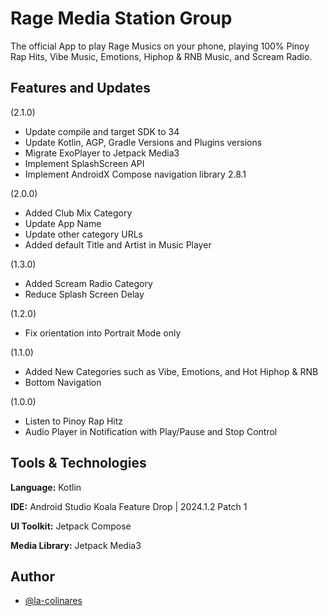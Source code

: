 
# Rage Media Station Group

The official App to play Rage Musics on your phone, playing 100% Pinoy Rap Hits, Vibe Music, Emotions, Hiphop & RNB Music, and Scream Radio.


## Features and Updates
(2.1.0)
- Update compile and target SDK to 34
- Update Kotlin, AGP, Gradle Versions and Plugins versions
- Migrate ExoPlayer to Jetpack Media3
- Implement SplashScreen API
- Implement AndroidX Compose navigation library 2.8.1

(2.0.0)
- Added Club Mix Category
- Update App Name
- Update other category URLs
- Added default Title and Artist in Music Player

(1.3.0)
- Added Scream Radio Category
- Reduce Splash Screen Delay

(1.2.0)
- Fix orientation into Portrait Mode only

(1.1.0)
- Added New Categories such as Vibe, Emotions, and Hot Hiphop & RNB
- Bottom Navigation

(1.0.0)
- Listen to Pinoy Rap Hitz
- Audio Player in Notification with Play/Pause and Stop Control

## Tools & Technologies

**Language:** Kotlin

**IDE:** Android Studio Koala Feature Drop | 2024.1.2 Patch 1

**UI Toolkit:** Jetpack Compose

**Media Library:** Jetpack Media3

## Author

- [@la-colinares](https://github.com/la-colinares/)